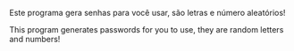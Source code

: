 Este programa gera senhas para você usar, são letras e número aleatórios!

This program generates passwords for you to use, they are random letters and numbers!